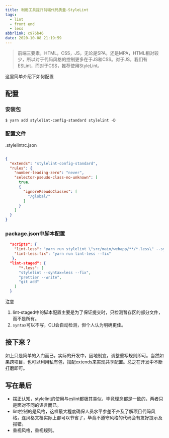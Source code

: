 ```yaml
---
title: 利用工具提升前端代码质量-StyleLint
tags:
  - lint
  - front end
  - less
abbrlink: c976b46
date: 2020-10-08 21:19:59
---
```

> 前端三要素，HTML，CSS，JS，无论是SPA，还是MPA，HTML相对较少，所以对于代码风格的控制更多在于JS和CSS。对于JS，我们有ESLint，而对于CSS，推荐使用StyleLint。

这里简单介绍下如何配置

## 配置

### 安装包

```
$ yarn add stylelint-config-standard stylelint -D
```

### 配置文件

.stylelintrc.json

```json

{
  "extends": "stylelint-config-standard",
  "rules": {
    "number-leading-zero": "never",
    "selector-pseudo-class-no-unknown": [
      true,
      {
        "ignorePseudoClasses": [
          "/global/"
        ]
      }
    ]
  }
}
```

### package.json中脚本配置


```json
  "scripts": {
  	"lint-less": "yarn run stylelint \"src/main/webapp/**/*.less\" --syntax=less",
   	"lint-less:fix": "yarn run lint-less --fix"
   },
  "lint-staged": {
      "*.less": [
      "stylelint --syntax=less --fix",
      "prettier --write",
      "git add"
    ]
  }
```

注意

1. lint-staged中的脚本配置主要是为了保证提交时，只检测暂存区的部分文件，而不是所有。
2. `syntax`可以不写，CLI会自动检测，但个人认为明确更佳。

## 接下来？

如上只是简单的入门而已，实际的开发中，因地制宜，调整重写规则即可。当然如果跨项目，也可以利用私有包，搭配extends来实现共享配置。总之在开发中不断打磨即可。

## 写在最后
- 摆正认知，stylelint的使用与eslint都极其类似，毕竟理念都是一致的，两者只是面对不同的语言而已。
- lint控制的是风格，这样最大程度确保人员水平参差不齐及了解项目代码风格，连风格文档实际上都可以节省了，毕竟不遵守风格的代码会有友好提示及报错。
- 重视风格，重视规则。
